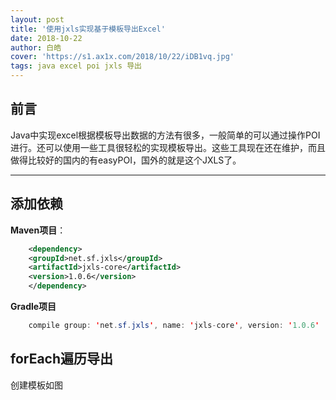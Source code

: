 ```yaml
---
layout: post
title: '使用jxls实现基于模板导出Excel'
date: 2018-10-22
author: 白皓
cover: 'https://s1.ax1x.com/2018/10/22/iDB1vq.jpg'
tags: java excel poi jxls 导出
---
```


##  前言

Java中实现excel根据模板导出数据的方法有很多，一般简单的可以通过操作POI进行。还可以使用一些工具很轻松的实现模板导出。这些工具现在还在维护，而且做得比较好的国内的有easyPOI，国外的就是这个JXLS了。

---
##  添加依赖

__Maven项目__：
```xml
    <dependency>
    <groupId>net.sf.jxls</groupId>
    <artifactId>jxls-core</artifactId>
    <version>1.0.6</version>
    </dependency>
```

__Gradle项目__
```java
    compile group: 'net.sf.jxls', name: 'jxls-core', version: '1.0.6'
```

##  forEach遍历导出

创建模板如图 [](https://s1.ax1x.com/2018/10/22/iDBNaF.png)
